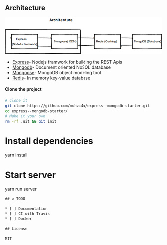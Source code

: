 ## Architecture

<img src="sketch/Architecture.png" alt="architecture" />

* [Express](https://expressjs.com/)- Nodejs framwork for building the REST Apis
* [Mongodb](http://mongodb.com/)- Document oriented NoSQL database
* [Mongoose](https://http://mongoosejs.com)- MongoDB object modeling tool
* [Redis](https://redis.io/)- In memory key-value database

#### Clone the project

```sh
# clone it
git clone https://github.com/muhzi4u/express--mongodb-starter.git
cd express--mongodb-starter/
# Make it your own
rm -rf .git && git init
```

# Install dependencies

yarn install

# Start server

yarn run server

```
## ☑ TODO

* [ ] Documentation
* [ ] CI with Travis
* [ ] Docker

## License

MIT
```
